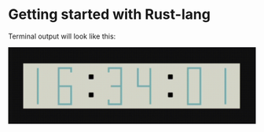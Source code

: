 # Getting started with Rust-lang
Terminal output will look like this:

![Rust Clock](src/rust_clock.GIF)
